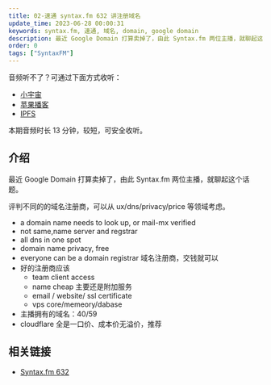 ```yaml
---
title: 02-速通 syntax.fm 632 讲注册域名
update_time: 2023-06-28 00:00:31
keywords: syntax.fm, 速通, 域名, domain, google domain
description: 最近 Google Domain 打算卖掉了，由此 Syntax.fm 两位主播，就聊起这个话题。
order: 0
tags: ["SyntaxFM"]
---
```


音频听不了？可通过下面方式收听：

- [小宇宙](https://www.xiaoyuzhoufm.com/episodes/649b0d5da5b2b405c6dc62c4)
- [苹果播客](https://podcasts.apple.com/cn/podcast/%E5%92%BF%E5%91%80-%E8%83%BD%E8%B7%91%E5%B0%B1%E8%A1%8C/id1695704262?i=1000619244553)
- [IPFS](ipfs://bafybeiclcqjdwtlqjbdq2r5pulcuwmbypsxak26ht3tkscnguls5zc3ai4)

本期音频时长 13 分钟，较短，可安全收听。

## 介绍

最近 Google Domain 打算卖掉了，由此 Syntax.fm 两位主播，就聊起这个话题。

评判不同的的域名注册商，可以从 ux/dns/privacy/price 等领域考虑。

- a domain name needs to look up, or mail-mx verified
- not same,name server and regstrar
- all dns in one spot
- domain name privacy, free
- everyone can be a domain registrar 域名注册商，交钱就可以
- 好的注册商应该
  - team client access
  - name cheap 主要还是附加服务
  - email / website/ ssl certificate
  - vps core/memeory/dabase
- 主播拥有的域名：40/59
- cloudflare 全是一口价、成本价无溢价，推荐

## 相关链接

- [Syntax.fm 632](https://syntax.fm/show/632/where-to-register-a-domain)
